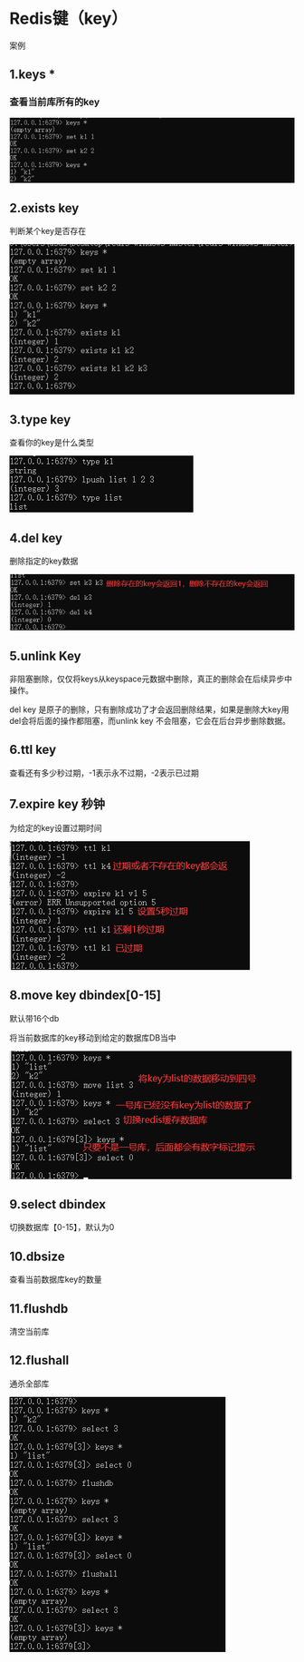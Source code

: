 # Redis键（key）

案例



## 1.keys *

### 查看当前库所有的key

![](images/4.查看当前库所有key.jpg)

## 2.exists key

判断某个key是否存在

![](images/5.判断key是否存在.jpg)

## 3.type key

查看你的key是什么类型

![](images/6.判断key类型.jpg)

## 4.del key

删除指定的key数据

![](images/7.删除key.jpg)

## 5.unlink Key

非阻塞删除，仅仅将keys从keyspace元数据中删除，真正的删除会在后续异步中操作。

del key 是原子的删除，只有删除成功了才会返回删除结果，如果是删除大key用del会将后面的操作都阻塞，而unlink key 不会阻塞，它会在后台异步删除数据。

## 6.ttl key

查看还有多少秒过期，-1表示永不过期，-2表示已过期

## 7.expire key 秒钟

为给定的key设置过期时间

![](images/8.设置过期时间.jpg)

## 8.move key dbindex[0-15]

默认带16个db

将当前数据库的key移动到给定的数据库DB当中

![](images/9.redis数据移动.jpg)

## 9.select dbindex

切换数据库【0-15】，默认为0

## 10.dbsize

查看当前数据库key的数量

## 11.flushdb

清空当前库

## 12.flushall

通杀全部库

![](images/10.清空数据库.jpg)





